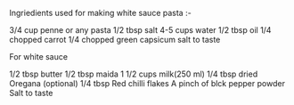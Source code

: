 Ingriedients used for making white sauce pasta :-

3/4 cup penne or any pasta
1/2 tbsp salt
4-5 cups water
1/2 tbsp oil
1/4 chopped carrot
1/4 chopped green capsicum
salt to taste

For white sauce

1/2 tbsp butter
1/2 tbsp maida
1 1/2 cups milk(250 ml)
1/4 tbsp dried Oregana (optional)
1/4 tbsp Red chilli flakes
A pinch of blck pepper powder
Salt to taste